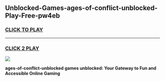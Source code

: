 
## Unblocked-Games-ages-of-conflict-unblocked-Play-Free-pw4eb
<h3>
<a href="https://premium76.site?title=ages-of-conflict-unblocked&ref=10A">CLICK TO PLAY</a></h3>
<hr>

<h3>
<a href="https://premium76.site?title=ages-of-conflict-unblocked&ref=10A">CLICK 2 PLAY</a>
  
</h3>

<a href="https://premium76.site?title=ages-of-conflict-unblocked&ref=10A"><img src="https://clearcache.store/games.png"></a>


**ages-of-conflict-unblocked games unblocked: Your Gateway to Fun and Accessible Online Gaming**
